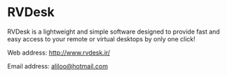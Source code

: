# RVDesk
RVDesk is a lightweight and simple software designed to provide  fast and easy access to your remote or virtual desktops by only one click!

Web address: http://www.rvdesk.ir/

Email address: aliloo@hotmail.com
